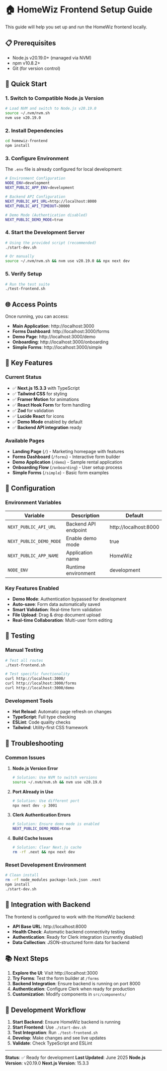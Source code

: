 # 🏠 HomeWiz Frontend Setup Guide

This guide will help you set up and run the HomeWiz frontend locally.

## 📋 Prerequisites

- Node.js v20.19.0+ (managed via NVM)
- npm v10.8.2+
- Git (for version control)

## 🚀 Quick Start

### 1. Switch to Compatible Node.js Version

```bash
# Load NVM and switch to Node.js v20.19.0
source ~/.nvm/nvm.sh
nvm use v20.19.0
```

### 2. Install Dependencies

```bash
cd homewiz-frontend
npm install
```

### 3. Configure Environment

The `.env` file is already configured for local development:

```bash
# Environment Configuration
NODE_ENV=development
NEXT_PUBLIC_APP_ENV=development

# Backend API Configuration
NEXT_PUBLIC_API_URL=http://localhost:8000
NEXT_PUBLIC_API_TIMEOUT=30000

# Demo Mode (Authentication disabled)
NEXT_PUBLIC_DEMO_MODE=true
```

### 4. Start the Development Server

```bash
# Using the provided script (recommended)
./start-dev.sh

# Or manually
source ~/.nvm/nvm.sh && nvm use v20.19.0 && npx next dev
```

### 5. Verify Setup

```bash
# Run the test suite
./test-frontend.sh
```

## 🌐 Access Points

Once running, you can access:

- **Main Application**: http://localhost:3000
- **Forms Dashboard**: http://localhost:3000/forms
- **Demo Page**: http://localhost:3000/demo
- **Onboarding**: http://localhost:3000/onboarding
- **Simple Forms**: http://localhost:3000/simple

## 🎯 Key Features

### Current Status
- ✅ **Next.js 15.3.3** with TypeScript
- ✅ **Tailwind CSS** for styling
- ✅ **Framer Motion** for animations
- ✅ **React Hook Form** for form handling
- ✅ **Zod** for validation
- ✅ **Lucide React** for icons
- ✅ **Demo Mode** enabled by default
- ✅ **Backend API integration** ready

### Available Pages
- **Landing Page** (`/`) - Marketing homepage with features
- **Forms Dashboard** (`/forms`) - Interactive form builder
- **Demo Application** (`/demo`) - Sample rental application
- **Onboarding Flow** (`/onboarding`) - User setup process
- **Simple Forms** (`/simple`) - Basic form examples

## 🔧 Configuration

### Environment Variables

| Variable | Description | Default |
|----------|-------------|---------|
| `NEXT_PUBLIC_API_URL` | Backend API endpoint | http://localhost:8000 |
| `NEXT_PUBLIC_DEMO_MODE` | Enable demo mode | true |
| `NEXT_PUBLIC_APP_NAME` | Application name | HomeWiz |
| `NODE_ENV` | Runtime environment | development |

### Key Features Enabled

- **Demo Mode**: Authentication bypassed for development
- **Auto-save**: Form data automatically saved
- **Smart Validation**: Real-time form validation
- **File Upload**: Drag & drop document upload
- **Real-time Collaboration**: Multi-user form editing

## 🧪 Testing

### Manual Testing

```bash
# Test all routes
./test-frontend.sh

# Test specific functionality
curl http://localhost:3000/
curl http://localhost:3000/forms
curl http://localhost:3000/demo
```

### Development Tools

- **Hot Reload**: Automatic page refresh on changes
- **TypeScript**: Full type checking
- **ESLint**: Code quality checks
- **Tailwind**: Utility-first CSS framework

## 🐛 Troubleshooting

### Common Issues

1. **Node.js Version Error**
   ```bash
   # Solution: Use NVM to switch versions
   source ~/.nvm/nvm.sh && nvm use v20.19.0
   ```

2. **Port Already in Use**
   ```bash
   # Solution: Use different port
   npx next dev -p 3001
   ```

3. **Clerk Authentication Errors**
   ```bash
   # Solution: Ensure demo mode is enabled
   NEXT_PUBLIC_DEMO_MODE=true
   ```

4. **Build Cache Issues**
   ```bash
   # Solution: Clear Next.js cache
   rm -rf .next && npx next dev
   ```

### Reset Development Environment

```bash
# Clean install
rm -rf node_modules package-lock.json .next
npm install
./start-dev.sh
```

## 🔄 Integration with Backend

The frontend is configured to work with the HomeWiz backend:

- **API Base URL**: http://localhost:8000
- **Health Check**: Automatic backend connectivity testing
- **Authentication**: Ready for Clerk integration (currently disabled)
- **Data Collection**: JSON-structured form data for backend

## 📚 Next Steps

1. **Explore the UI**: Visit http://localhost:3000
2. **Try Forms**: Test the form builder at `/forms`
3. **Backend Integration**: Ensure backend is running on port 8000
4. **Authentication**: Configure Clerk when ready for production
5. **Customization**: Modify components in `src/components/`

## 🤝 Development Workflow

1. **Start Backend**: Ensure HomeWiz backend is running
2. **Start Frontend**: Use `./start-dev.sh`
3. **Test Integration**: Run `./test-frontend.sh`
4. **Develop**: Make changes and see live updates
5. **Validate**: Check TypeScript and ESLint

---

**Status**: ✅ Ready for development
**Last Updated**: June 2025
**Node.js Version**: v20.19.0
**Next.js Version**: 15.3.3
